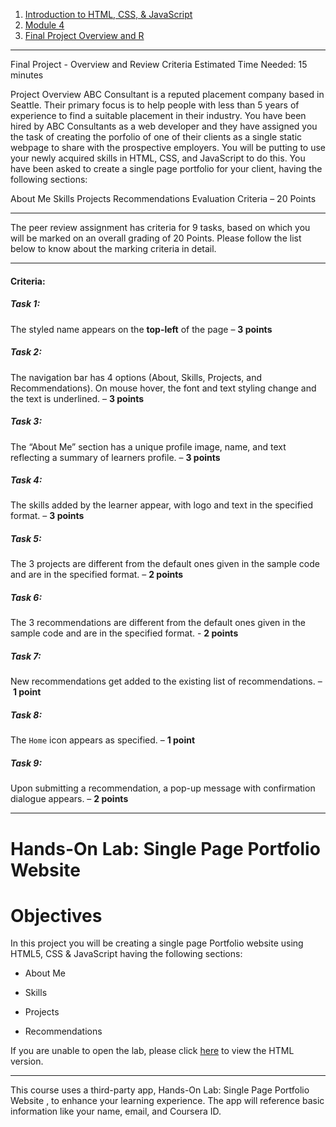 1. [Introduction to HTML, CSS, & JavaScript](https://www.coursera.org/learn/introduction-html-css-javascript/home/welcome)
2. [Module 4](https://www.coursera.org/learn/introduction-html-css-javascript/home/module/4)
3. [Final Project Overview and R](https://www.coursera.org/learn/introduction-html-css-javascript/ungradedWidget/PICOO/final-project-overview-and-review-criteria#)
---
Final Project - Overview and Review Criteria
Estimated Time Needed: 15 minutes

Project Overview
ABC Consultant is a reputed placement company based in Seattle. Their primary focus is to help people with less than 5 years of experience to find a suitable placement in their industry. You have been hired by ABC Consultants as a web developer and they have assigned you the task of creating the porfolio of one of their clients as a single static webpage to share with the prospective employers. You will be putting to use your newly acquired skills in HTML, CSS, and JavaScript to do this. You have been asked to create a single page portfolio for your client, having the following sections:

About Me
Skills
Projects
Recommendations
Evaluation Criteria – 20 Points

---

The peer review assignment has criteria for 9 tasks, based on which you will be marked on an overall grading of 20 Points. Please follow the list below to know about the marking criteria in detail.

---
#### Criteria:

##### Task 1:

The styled name appears on the **top-left** of the page – **3 points**

##### Task 2:

The navigation bar has 4 options (About, Skills, Projects, and Recommendations). On mouse hover, the font and text styling change and the text is underlined. – **3 points**

##### Task 3:

The “About Me” section has a unique profile image, name, and text reflecting a summary of learners profile. – **3 points**

##### Task 4:

The skills added by the learner appear, with logo and text in the specified format. – **3 points**

##### Task 5:

The 3 projects are different from the default ones given in the sample code and are in the specified format. – **2 points**

##### Task 6:

The 3 recommendations are different from the default ones given in the sample code and are in the specified format. - **2 points**

##### Task 7:

New recommendations get added to the existing list of recommendations. – **1 point**

##### Task 8:

The `Home` icon appears as specified. – **1 point**

##### Task 9:

Upon submitting a recommendation, a pop-up message with confirmation dialogue appears. – **2 points**

---

# Hands-On Lab: Single Page Portfolio Website

# Objectives

In this project you will be creating a single page Portfolio website using HTML5, CSS & JavaScript having the following sections:

- About Me
    
- Skills
    
- Projects
    
- Recommendations
    

If you are unable to open the lab, please click [here](https://cf-courses-data.s3.us.cloud-object-storage.appdomain.cloud/IBMDeveloperSkillsNetwork-CD0101EN-SkillsNetwork/labs/Project/Final_Project_V3/final-project_instructions_v3.md.html "here") to view the HTML version.

---

This course uses a third-party app, Hands-On Lab: Single Page Portfolio Website , to enhance your learning experience. The app will reference basic information like your name, email, and Coursera ID.